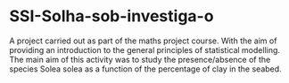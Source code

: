 # SSI-Solha-sob-investiga-o
A project carried out as part of the maths project course. With the aim of providing an introduction to the general principles of statistical modelling. The main aim of this activity was to study the presence/absence of the species Solea solea as a function of the percentage of clay in the seabed.
